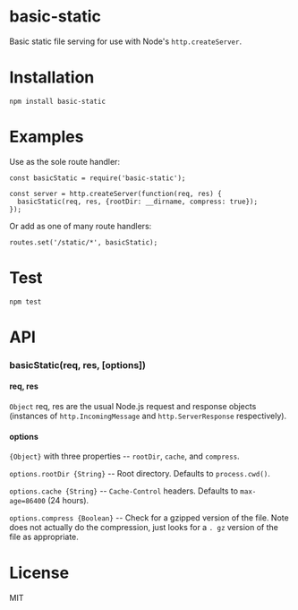 # basic-static
Basic static file serving for use with Node's `http.createServer`.

# Installation
`npm install basic-static`

# Examples
Use as the sole route handler:
```
const basicStatic = require('basic-static');

const server = http.createServer(function(req, res) {
  basicStatic(req, res, {rootDir: __dirname, compress: true});
});
```

Or add as one of many route handlers:
```
routes.set('/static/*', basicStatic);
```

# Test
`npm test`

# API
### basicStatic(req, res, [options])

#### req, res
`Object`
req, res are the usual Node.js request and response objects (instances of `http.IncomingMessage` and `http.ServerResponse` respectively).

#### options
`{Object}` with three properties -- `rootDir`, `cache`, and `compress`.

`options.rootDir {String}` -- Root directory. Defaults to `process.cwd()`.

`options.cache {String}` -- `Cache-Control` headers. Defaults to `max-age=86400` (24 hours).

`options.compress {Boolean}` -- Check for a gzipped version of the file. Note does not actually do the compression, just looks for a `.
gz` version of the file as appropriate.


# License
MIT
